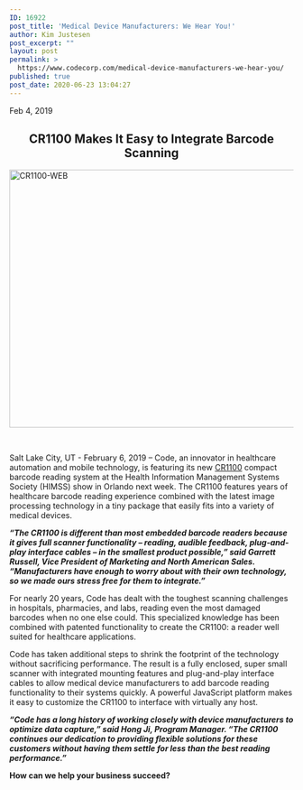 ```yaml
---
ID: 16922
post_title: 'Medical Device Manufacturers: We Hear You!'
author: Kim Justesen
post_excerpt: ""
layout: post
permalink: >
  https://www.codecorp.com/medical-device-manufacturers-we-hear-you/
published: true
post_date: 2020-06-23 13:04:27
---
```

Feb 4, 2019
<h2 style="text-align: center;">CR1100 Makes It Easy to Integrate Barcode Scanning</h2>
<img class="aligncenter" src="https://codecorp.com/wp-content/uploads/2020/05/CR1100-WEB.jpg" alt="CR1100-WEB" width="609" height="457" />

&nbsp;

Salt Lake City, UT - February 6, 2019 – Code, an innovator in healthcare automation and mobile technology, is featuring its new <a href="https://www.codecorp.com/portfolio_category/manufacturing/">CR1100</a> compact barcode reading system at the Health Information Management Systems Society (HIMSS) show in Orlando next week. The CR1100 features years of healthcare barcode reading experience combined with the latest image processing technology in a tiny package that easily fits into a variety of medical devices.

<em><strong>“The CR1100 is different than most embedded barcode readers because it gives full scanner functionality – reading, audible feedback, plug-and-play interface cables – in the smallest product possible,” said Garrett Russell, Vice President of Marketing and North American Sales. “Manufacturers have enough to worry about with their own technology, so we made ours stress free for them to integrate.”</strong></em>

For nearly 20 years, Code has dealt with the toughest scanning challenges in hospitals, pharmacies, and labs, reading even the most damaged barcodes when no one else could. This specialized knowledge has been combined with patented functionality to create the CR1100: a reader well suited for healthcare applications.

Code has taken additional steps to shrink the footprint of the technology without sacrificing performance. The result is a fully enclosed, super small scanner with integrated mounting features and plug-and-play interface cables to allow medical device manufacturers to add barcode reading functionality to their systems quickly. A powerful JavaScript platform makes it easy to customize the CR1100 to interface with virtually any host.

<em><strong>“Code has a long history of working closely with device manufacturers to optimize data capture,” said Hong Ji, Program Manager. “The CR1100 continues our dedication to providing flexible solutions for these customers without having them settle for less than the best reading performance.”</strong></em>

<strong>How can we help your business succeed?</strong>